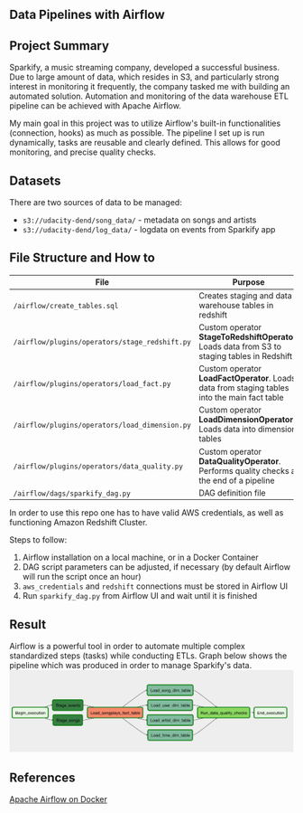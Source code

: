 ## Data Pipelines with Airflow

## Project Summary

Sparkify, a music streaming company, developed a successful business. Due to large amount of data, which resides in S3, and particularly strong interest in monitoring it frequently, the company tasked me with building an automated solution. Automation and monitoring of the data warehouse ETL pipeline can be achieved with Apache Airflow.

My main goal in this project was to utilize Airflow's built-in functionalities (connection, hooks) as much as possible. The pipeline I set up is run dynamically, tasks are reusable and clearly defined. This allows for good monitoring, and precise quality checks.

## Datasets

There are two sources of data to be managed:

- ```s3://udacity-dend/song_data/``` - metadata on songs and artists 
- ```s3://udacity-dend/log_data/``` - logdata on events from Sparkify app

## File Structure and How to

| File                                               | Purpose                                                      |
| -------------------------------------------------- | ------------------------------------------------------------ |
| ```/airflow/create_tables.sql```                   | Creates staging and data warehouse tables in redshift        |
| ```/airflow/plugins/operators/stage_redshift.py``` | Custom operator **StageToRedshiftOperator**. Loads data from S3 to staging tables in Redshift |
| ```/airflow/plugins/operators/load_fact.py```      | Custom operator **LoadFactOperator**. Loads data from staging tables into the main fact table |
| ```/airflow/plugins/operators/load_dimension.py``` | Custom operator **LoadDimensionOperator**. Loads data into dimension tables |
| ```/airflow/plugins/operators/data_quality.py```   | Custom operator **DataQualityOperator**. Performs quality checks at the end of a pipeline |
| ```/airflow/dags/sparkify_dag.py```                | DAG definition file                                          |

In order to use this repo one has to have valid AWS credentials, as well as functioning Amazon Redshift Cluster.

Steps to follow:

1. Airflow installation on a local machine, or in a Docker Container
2. DAG script parameters can be adjusted, if necessary (by default Airflow will run the script once an hour)
3. ```aws_credentials``` and ```redshift``` connections must be stored in Airflow UI
4. Run ```sparkify_dag.py``` from Airflow UI and wait until it is finished

## Result

Airflow is a powerful tool in order to automate multiple complex standardized steps (tasks) while conducting ETLs.
Graph below shows the pipeline which was produced in order to manage Sparkify's data.
![graph](images/after.png) <br>

## References

[Apache Airflow on Docker](https://medium.com/@itunpredictable/apache-airflow-on-docker-for-complete-beginners-cf76cf7b2c9agg) <br>

